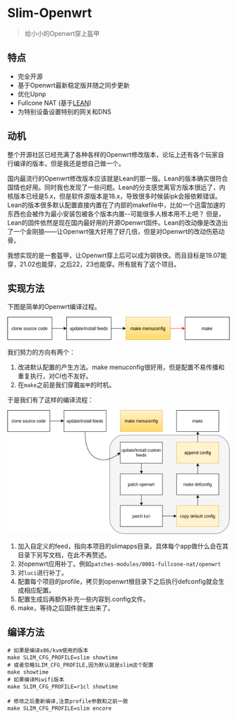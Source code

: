# Slim-Openwrt

> 给小小的Openwrt穿上盔甲

## 特点

* 完全开源
* 基于Openwrt最新稳定版并随之同步更新
* 优化Upnp
* Fullcone NAT (基于[LEAN](!https://github.com/coolsnowwolf/lede))
* 为特别设备设置特别的网关和DNS

## 动机

整个开源社区已经充满了各种各样的Openwrt修改版本，论坛上还有各个玩家自行编译的版本，但是我还是想自己做一个。

国内最流行的Openwrt修改版本应该就是Lean的那一版。Lean的版本确实很符合国情也好用。同时我也发现了一些问题。Lean的分支感觉离官方版本很远了，内核版本已经是5.x，但是软件源版本是18.x，导致很多时候装ipk会报依赖错误。 Lean的版本很多默认配置直接内置在了内部的makefile中，比如一个迅雷加速的东西也会被作为最小安装包被各个版本内置--可能很多人根本用不上吧？ 但是，Lean的固件依然是现在国内最好用的开源Openwrt固件。Lean的改动像是改造出了一个金刚狼——让Openwrt强大好用了好几倍，但是对Openwrt的改动伤筋动骨。

我想实现的是一套盔甲，让Openwrt穿上后可以成为钢铁侠。而且目标是19.07能穿，21.02也能穿，之后22，23也能穿。所有就有了这个项目。

## 实现方法

下图是简单的Openwrt编译过程。


![Openwrt编译](./img/openwrt.drawio.png)

我们努力的方向有两个：

1. 改进默认配置的产生方法。make menuconfig很好用，但是配置不易传播和重复执行，对CI也不友好。
2. 在`make`之前是我们穿戴`盔甲`的时机。


于是我们有了这样的编译流程：

![Slim-wrt编译](./img/slimbuild.drawio.png)

1. 加入自定义的feed，指向本项目的slimapps目录。具体每个app做什么会在其目录下另写文档，在此不再赘述。
2. 对openwrt应用补丁。例如`patches-modules/0001-fullcone-nat/openwrt`
3. 对`luci`进行补丁。
4. 配置每个项目的profile，拷贝到openwrt根目录下之后执行defconfig就会生成相应配置。
5. 配置生成后再额外补充一些内容到.config文件。
6. make，等待之后固件就生出来了。

## 编译方法

```shell
# 如果是编译x86/kvm使用的版本
make SLIM_CFG_PROFILE=slim showtime
# 或者忽略SLIM_CFG_PROFILE,因为默认就是slim这个配置
make showtime
# 如果编译Miwifi版本
make SLIM_CFG_PROFILE=r1cl showtime

# 修改之后重新编译,注意profile参数和之前一致
make SLIM_CFG_PROFILE=slim encore
```